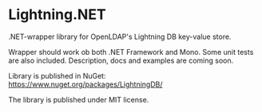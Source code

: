 Lightning.NET
=============

.NET-wrapper library for OpenLDAP's Lightning DB key-value store.

Wrapper should work ob both .NET Framework and Mono. Some unit tests are also included.
Description, docs and examples are coming soon.

Library is published in NuGet: https://www.nuget.org/packages/LightningDB/

The library is published under MIT license.
